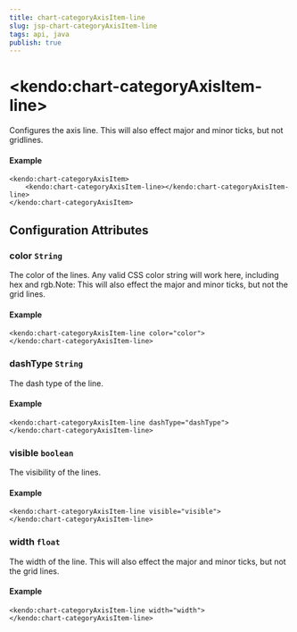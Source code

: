 ```yaml
---
title: chart-categoryAxisItem-line
slug: jsp-chart-categoryAxisItem-line
tags: api, java
publish: true
---
```


# \<kendo:chart-categoryAxisItem-line\>

Configures the axis line. This will also effect major and minor ticks, but not gridlines.

#### Example
    <kendo:chart-categoryAxisItem>
        <kendo:chart-categoryAxisItem-line></kendo:chart-categoryAxisItem-line>
    </kendo:chart-categoryAxisItem>

## Configuration Attributes

### color `String`

The color of the lines. Any valid CSS color string will work here, including hex and rgb.Note: This will also effect the major and minor ticks, but not the grid lines.

#### Example
    <kendo:chart-categoryAxisItem-line color="color">
    </kendo:chart-categoryAxisItem-line>

### dashType `String`

The dash type of the line.

#### Example
    <kendo:chart-categoryAxisItem-line dashType="dashType">
    </kendo:chart-categoryAxisItem-line>

### visible `boolean`

The visibility of the lines.

#### Example
    <kendo:chart-categoryAxisItem-line visible="visible">
    </kendo:chart-categoryAxisItem-line>

### width `float`

The width of the line. This will also effect the major and minor ticks, but
not the grid lines.

#### Example
    <kendo:chart-categoryAxisItem-line width="width">
    </kendo:chart-categoryAxisItem-line>

